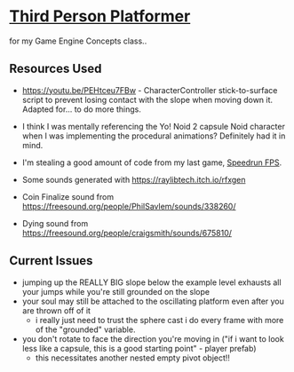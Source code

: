 # [Third Person Platformer](https://github.com/vwheatle/GameEngineConcepts-ThirdPersonPlatformer)

for my Game Engine Concepts class..

## Resources Used

- https://youtu.be/PEHtceu7FBw - CharacterController stick-to-surface script to prevent losing contact with the slope when moving down it. Adapted for... to do more things.
- I think I was mentally referencing the Yo! Noid 2 capsule Noid character when I was implementing the procedural animations? Definitely had it in mind.
- I'm stealing a good amount of code from my last game, [Speedrun FPS](https://github.com/vwheatle/IntroToGameDev-SpeedrunFPS/).

- Some sounds generated with https://raylibtech.itch.io/rfxgen
- Coin Finalize sound from https://freesound.org/people/PhilSavlem/sounds/338260/
- Dying sound from https://freesound.org/people/craigsmith/sounds/675810/

## Current Issues

- jumping up the REALLY BIG slope below the example level exhausts all your jumps while you're still grounded on the slope
- your soul may still be attached to the oscillating platform even after you are thrown off of it
	- i really just need to trust the sphere cast i do every frame with more of the "grounded" variable.
- you don't rotate to face the direction you're moving in ("if i want to look less like a capsule, this is a good starting point" - player prefab)
	- this necessitates another nested empty pivot object!!
